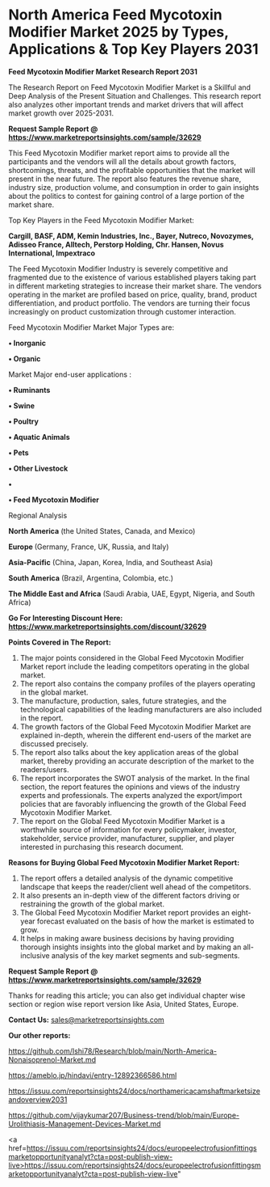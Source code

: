 # North America Feed Mycotoxin Modifier Market 2025 by Types, Applications & Top Key Players 2031

<strong>Feed Mycotoxin Modifier Market Research Report 2031</strong>

The Research Report on Feed Mycotoxin Modifier Market is a Skillful and Deep Analysis of the Present Situation and Challenges. This research report also analyzes other important trends and market drivers that will affect market growth over 2025-2031.

<strong>Request Sample Report @ <a href=https://www.marketreportsinsights.com/sample/32629>https://www.marketreportsinsights.com/sample/32629</a></strong>

This Feed Mycotoxin Modifier market report aims to provide all the participants and the vendors will all the details about growth factors, shortcomings, threats, and the profitable opportunities that the market will present in the near future. The report also features the revenue share, industry size, production volume, and consumption in order to gain insights about the politics to contest for gaining control of a large portion of the market share.

Top Key Players in the Feed Mycotoxin Modifier Market:

<strong>Cargill, BASF, ADM, Kemin Industries, Inc., Bayer, Nutreco, Novozymes, Adisseo France, Alltech, Perstorp Holding, Chr. Hansen, Novus International, Impextraco</strong>

The Feed Mycotoxin Modifier Industry is severely competitive and fragmented due to the existence of various established players taking part in different marketing strategies to increase their market share. The vendors operating in the market are profiled based on price, quality, brand, product differentiation, and product portfolio. The vendors are turning their focus increasingly on product customization through customer interaction.

Feed Mycotoxin Modifier Market Major Types are:

<strong>•  Inorganic

•  Organic</strong>

Market Major end-user applications :

<strong>•  Ruminants

•  Swine

•  Poultry

•  Aquatic Animals

•  Pets

•  Other Livestock

•  

•  Feed Mycotoxin Modifier</strong>

Regional Analysis

</u><strong><b>North America</b></strong> (the United States, Canada, and Mexico)

<strong><b>Europe </b></strong>(Germany, France, UK, Russia, and Italy)

<strong><b>Asia-Pacific</b></strong> (China, Japan, Korea, India, and Southeast Asia)

<strong><b>South America</b></strong> (Brazil, Argentina, Colombia, etc.)

<strong><b>The Middle East and Africa</b></strong> (Saudi Arabia, UAE, Egypt, Nigeria, and South Africa)

<strong>Go For Interesting Discount Here: <a href=https://www.marketreportsinsights.com/discount/32629>https://www.marketreportsinsights.com/discount/32629</a></strong>

<strong>Points Covered in The Report:</strong>
<ol>
  <li>The major points considered in the Global Feed Mycotoxin Modifier Market report include the leading competitors operating in the global market.</li>
  <li>The report also contains the company profiles of the players operating in the global market.</li>
  <li>The manufacture, production, sales, future strategies, and the technological capabilities of the leading manufacturers are also included in the report.</li>
  <li>The growth factors of the Global Feed Mycotoxin Modifier Market are explained in-depth, wherein the different end-users of the market are discussed precisely.</li>
  <li>The report also talks about the key application areas of the global market, thereby providing an accurate description of the market to the readers/users.</li>
  <li>The report incorporates the SWOT analysis of the market. In the final section, the report features the opinions and views of the industry experts and professionals. The experts analyzed the export/import policies that are favorably influencing the growth of the Global Feed Mycotoxin Modifier Market.</li>
  <li>The report on the Global Feed Mycotoxin Modifier Market is a worthwhile source of information for every policymaker, investor, stakeholder, service provider, manufacturer, supplier, and player interested in purchasing this research document.</li>
</ol>
<strong>Reasons for Buying Global Feed Mycotoxin Modifier Market Report:</strong>

<ol>
  <li>The report offers a detailed analysis of the dynamic competitive landscape that keeps the reader/client well ahead of the competitors.</li>
  <li>It also presents an in-depth view of the different factors driving or restraining the growth of the global market.</li>
  <li>The Global Feed Mycotoxin Modifier Market report provides an eight-year forecast evaluated on the basis of how the market is estimated to grow.</li>
  <li>It helps in making aware business decisions by having providing thorough insights insights into the global market and by making an all-inclusive analysis of the key market segments and sub-segments.</li>
</ol>
<strong>Request Sample Report @ <a href=https://www.marketreportsinsights.com/sample/32629>https://www.marketreportsinsights.com/sample/32629</a></strong>


Thanks for reading this article; you can also get individual chapter wise section or region wise report version like Asia, United States, Europe.

<strong>Contact Us:</strong>
sales@marketreportsinsights.com

<strong>Our other reports:</strong>

<a href=https://github.com/Ishi78/Research/blob/main/North-America-Nonaisoprenol-Market.md>https://github.com/Ishi78/Research/blob/main/North-America-Nonaisoprenol-Market.md</a>

<a href=https://ameblo.jp/hindavi/entry-12892366586.html>https://ameblo.jp/hindavi/entry-12892366586.html</a>

<a href=https://issuu.com/reportsinsights24/docs/northamericacamshaftmarketsizeandoverview2031>https://issuu.com/reportsinsights24/docs/northamericacamshaftmarketsizeandoverview2031</a>

<a href=https://github.com/vijaykumar207/Business-trend/blob/main/Europe-Urolithiasis-Management-Devices-Market.md>https://github.com/vijaykumar207/Business-trend/blob/main/Europe-Urolithiasis-Management-Devices-Market.md</a>

<a href=https://issuu.com/reportsinsights24/docs/europeelectrofusionfittingsmarketopportunityanalyt?cta=post-publish-view-live>https://issuu.com/reportsinsights24/docs/europeelectrofusionfittingsmarketopportunityanalyt?cta=post-publish-view-live</a>"
